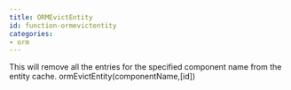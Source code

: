 ```yaml
---
title: ORMEvictEntity
id: function-ormevictentity
categories:
- orm
---
```


This will remove all the entries for the specified component name from the entity cache.
ormEvictEntity(componentName,[id])
